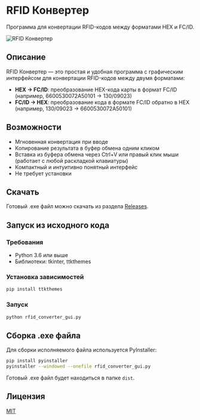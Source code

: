 # RFID Конвертер

Программа для конвертации RFID-кодов между форматами HEX и FC/ID.

![RFID Конвертер](https://github.com/avelender/rfid_converter/raw/main/screenshots/rfid_converter.png)

## Описание

RFID Конвертер — это простая и удобная программа с графическим интерфейсом для конвертации RFID-кодов между двумя форматами:
- **HEX → FC/ID**: преобразование HEX-кода карты в формат FC/ID (например, 6600530072A50101 → 130/09023)
- **FC/ID → HEX**: преобразование кода в формате FC/ID обратно в HEX (например, 130/09023 → 6600530072A50101)

## Возможности

- Мгновенная конвертация при вводе
- Копирование результата в буфер обмена одним кликом
- Вставка из буфера обмена через Ctrl+V или правый клик мыши (работает с любой раскладкой клавиатуры)
- Компактный и интуитивно понятный интерфейс
- Не требует установки

## Скачать

Готовый .exe файл можно скачать из раздела [Releases](https://github.com/avelender/rfid_converter/releases).

## Запуск из исходного кода

### Требования
- Python 3.6 или выше
- Библиотеки: tkinter, ttkthemes

### Установка зависимостей
```bash
pip install ttkthemes
```

### Запуск
```bash
python rfid_converter_gui.py
```

## Сборка .exe файла

Для сборки исполняемого файла используется PyInstaller:

```bash
pip install pyinstaller
pyinstaller --windowed --onefile rfid_converter_gui.py
```

Готовый .exe файл будет находиться в папке `dist`.

## Лицензия

[MIT](https://opensource.org/licenses/MIT)
